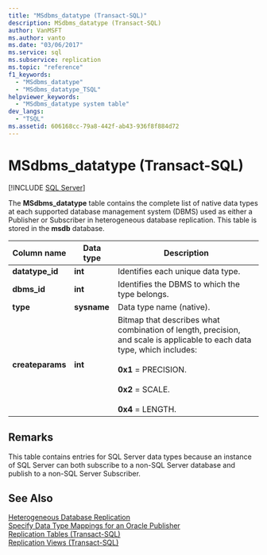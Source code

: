 ```yaml
---
title: "MSdbms_datatype (Transact-SQL)"
description: MSdbms_datatype (Transact-SQL)
author: VanMSFT
ms.author: vanto
ms.date: "03/06/2017"
ms.service: sql
ms.subservice: replication
ms.topic: "reference"
f1_keywords:
  - "MSdbms_datatype"
  - "MSdbms_datatype_TSQL"
helpviewer_keywords:
  - "MSdbms_datatype system table"
dev_langs:
  - "TSQL"
ms.assetid: 606168cc-79a8-442f-ab43-936f8f884d72
---
```

# MSdbms_datatype (Transact-SQL)
[!INCLUDE [SQL Server](../../includes/applies-to-version/sqlserver.md)]

  The **MSdbms_datatype** table contains the complete list of native data types at each supported database management system (DBMS) used as either a Publisher or Subscriber in heterogeneous database replication. This table is stored in the **msdb** database.  
  
|Column name|Data type|Description|  
|-----------------|---------------|-----------------|  
|**datatype_id**|**int**|Identifies each unique data type.|  
|**dbms_id**|**int**|Identifies the DBMS to which the type belongs.|  
|**type**|**sysname**|Data type name (native).|  
|**createparams**|**int**|Bitmap that describes what combination of length, precision, and scale is applicable to each data type, which includes:<br /><br /> **0x1** = PRECISION.<br /><br /> **0x2** = SCALE.<br /><br /> **0x4** = LENGTH.|  
  
## Remarks  
 This table contains entries for SQL Server data types because an instance of SQL Server can both subscribe to a non-SQL Server database and publish to a non-SQL Server Subscriber.  
  
## See Also  
 [Heterogeneous Database Replication](../../relational-databases/replication/non-sql/heterogeneous-database-replication.md)   
 [Specify Data Type Mappings for an Oracle Publisher](../../relational-databases/replication/publish/specify-data-type-mappings-for-an-oracle-publisher.md)   
 [Replication Tables &#40;Transact-SQL&#41;](../../relational-databases/system-tables/replication-tables-transact-sql.md)   
 [Replication Views &#40;Transact-SQL&#41;](../../relational-databases/system-views/replication-views-transact-sql.md)  
  
  
